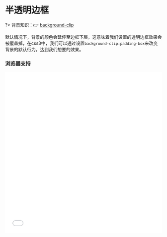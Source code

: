 # 半透明边框

?> 背景知识：:point_right: [background-clip](https://developer.mozilla.org/zh-CN/docs/Web/CSS/background-clip)

默认情况下，背景的颜色会延伸至边框下层，这意味着我们设置的透明边框效果会被覆盖掉，在css3中，我们可以通过设置`background-clip:padding-box`来改变背景的默认行为，达到我们想要的效果。

<vuep template="#demo1"></vuep>

<script v-pre type="text/x-template" id="demo1">
<style>
  main{
    width: 100%;
    padding: 60px 80px 80px;
    background: #b4a078;
  }
  div{
    padding: 12px;
    margin: 20px auto;
    background: white;
    border: 10px solid hsla(0, 0%, 100%, .5);
  }
  label{
    color: #f4f0ea;
  }
  input[id="pb"]:checked ~ div{
    background-clip: padding-box;
  }
</style>
<template>
  <main>
    <input id="pb" type="checkbox" checked/>
    <label for="pb">padding-box(默认)</label>
    <div>A paragraph of filler text. La la la de dah de dah de dah de la.</div>
  </main>
</template>
<script>  
</script>
</script>

### 浏览器支持

<iframe src="//caniuse.bitsofco.de/embed/index.html?feat=background-img-opts&amp;periods=future_2,future_1,current,past_1,past_2,past_3" frameborder="0" width="100%" height="518px"></iframe>


